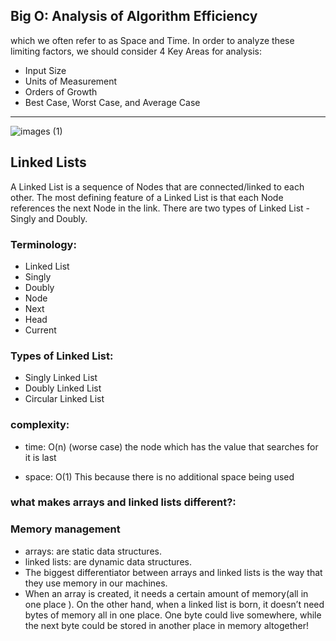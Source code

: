 ## Big O: Analysis of Algorithm Efficiency
which we often refer to as Space and Time. In order to analyze these limiting factors, we should consider 4 Key Areas for analysis:
* Input Size
* Units of Measurement
* Orders of Growth
* Best Case, Worst Case, and Average Case

************************************************************************


![images (1)](https://user-images.githubusercontent.com/98957434/159837590-f251adb2-2191-482b-9ba4-66b7b39ba569.png)

## Linked Lists
A Linked List is a sequence of Nodes that are connected/linked to each other.
The most defining feature of a Linked List is that each Node references the next Node in the link.
There are two types of Linked List - Singly and Doubly.

### Terminology:
- Linked List
- Singly
- Doubly
- Node
- Next
- Head
- Current  

### Types of Linked List:
* Singly Linked List
* Doubly Linked List
* Circular Linked List

### complexity:
* time: O(n) (worse case) the node which has the value that searches for it is last

* space: O(1) This because there is no additional space being used

### what makes arrays and linked lists different?:
### Memory management
- arrays: are static data structures.
- linked lists: are dynamic data structures.
- The biggest differentiator between arrays and linked lists is the way that they use memory in our machines.
- When an array is created, it needs a certain amount of memory(all in one place ). On the other hand, when a linked list is born, it doesn’t need bytes of memory all in one place. One byte could live somewhere, while the next byte could be stored in another place in memory altogether!